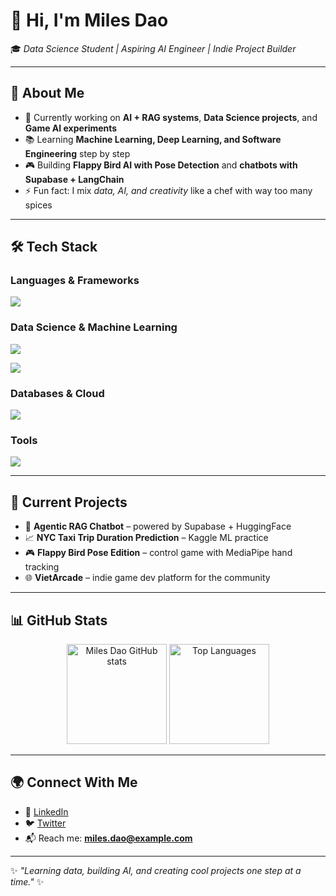 # 👋 Hi, I'm Miles Dao  

🎓 *Data Science Student | Aspiring AI Engineer | Indie Project Builder*  

---

## 🌟 About Me
- 🔭 Currently working on **AI + RAG systems**, **Data Science projects**, and **Game AI experiments**  
- 📚 Learning **Machine Learning, Deep Learning, and Software Engineering** step by step  
- 🎮 Building **Flappy Bird AI with Pose Detection** and **chatbots with Supabase + LangChain**  
- ⚡ Fun fact: I mix *data, AI, and creativity* like a chef with way too many spices  

---

## 🛠️ Tech Stack  

### Languages & Frameworks  
<p>
  <img src="https://skillicons.dev/icons?i=python,cpp,c,js,ts,matlab" />
</p>

### Data Science & Machine Learning  
<p>
  <img src="https://skillicons.dev/icons?i=pytorch,tensorflow" />
</p>
<p>
  <img src="https://skillicons.dev/icons?i=sklearn,numpy,pandas" /> <!-- custom text-only ones for sklearn/pandas/numpy not in skillicons, so maybe leave text -->
</p>

### Databases & Cloud  
<p>
  <img src="https://skillicons.dev/icons?i=postgresql,github" />
</p>

### Tools  
<p>
  <img src="https://skillicons.dev/icons?i=vscode" />
</p>

---

## 🚀 Current Projects
- 🧠 **Agentic RAG Chatbot** – powered by Supabase + HuggingFace  
- 📈 **NYC Taxi Trip Duration Prediction** – Kaggle ML practice  
- 🎮 **Flappy Bird Pose Edition** – control game with MediaPipe hand tracking  
- 🌐 **VietArcade** – indie game dev platform for the community  

---

## 📊 GitHub Stats
<p align="center">
  <img src="https://github-readme-stats.vercel.app/api?username=daotrung1311&show_icons=true&theme=radical" alt="Miles Dao GitHub stats" height="160"/>
  <img src="https://github-readme-stats.vercel.app/api/top-langs/?username=daotrung1311&layout=compact&theme=radical" alt="Top Languages" height="160"/>
</p>

---

## 🌍 Connect With Me
- 💼 [LinkedIn](https://linkedin.com)  
- 🐦 [Twitter](https://twitter.com)  
- 📬 Reach me: **miles.dao@example.com**  

---

✨ *"Learning data, building AI, and creating cool projects one step at a time."* ✨
